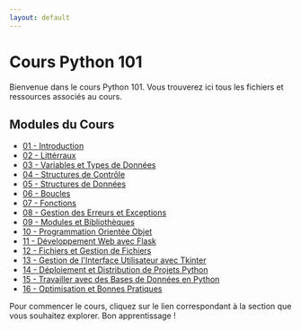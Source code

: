 ```yaml
---
layout: default
---
```


# Cours Python 101

Bienvenue dans le cours Python 101. Vous trouverez ici tous les fichiers et ressources associés au cours.

## Modules du Cours

- [01 - Introduction](./python101/01-introduction.html)
- [02 - Littérraux](./python101/02-litterraux.html)
- [03 - Variables et Types de Données](./python101/03-variables-et-types-de-donnees.html)
- [04 - Structures de Contrôle](./python101/04-structures-de-controle.html)
- [05 - Structures de Données](./python101/05-structures-de-donnees.html)
- [06 - Boucles](./python101/06-boucles.html)
- [07 - Fonctions](./python101/07-fonctions.html)
- [08 - Gestion des Erreurs et Exceptions](./python101/08-gestion-des-erreurs-et-exceptions.html)
- [09 - Modules et Bibliothèques](./python101/09-modules-et-bibliotheques.html)
- [10 - Programmation Orientée Objet](./python101/10-programmation-orientee-objet.html)
- [11 - Développement Web avec Flask](./python101/11-developpement-web-avec-flask.html)
- [12 - Fichiers et Gestion de Fichiers](./python101/12-fichiers-et-gestion-de-fichiers.html)
- [13 - Gestion de l'Interface Utilisateur avec Tkinter](./python101/13-gestion-de-linterface-utilisateur-avec-tkinter.html)
- [14 - Déploiement et Distribution de Projets Python](./python101/14-deploiement-et-distribution-de-projets-python.html)
- [15 - Travailler avec des Bases de Données en Python](./python101/15-travailler-avec-des-bases-de-donnees-en-python.html)
- [16 - Optimisation et Bonnes Pratiques](./python101/16-optimisation-et-bonnes-pratiques.html)

Pour commencer le cours, cliquez sur le lien correspondant à la section que vous souhaitez explorer. Bon apprentissage !


